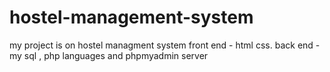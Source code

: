 # hostel-management-system

my project is on hostel managment system
front end - html css.
back end - my sql , php languages and phpmyadmin server

